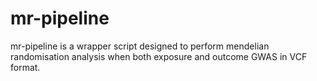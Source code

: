 
# **mr-pipeline**

mr-pipeline is a wrapper script designed to perform mendelian randomisation analysis when both exposure and outcome GWAS in VCF format.
